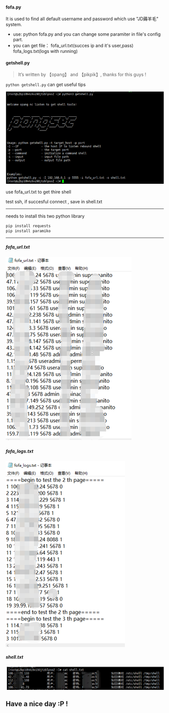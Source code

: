 #### fofa.py
It is used to find all default username and password which use "JD薅羊毛" system.
- use: python fofa.py
and you can change some paramiter in file's config part.
- you can get file： 
  fofa_url.txt(succes ip and it's user,pass)
  fofa_logs.txt(logs with running)

#### getshell.py

> It’s written by 【opang】 and 【pikpik】, thanks for this guys !

`python getshell.py` can get useful tips

![img](./getshellrun.png)

use fofa_url.txt to get thire shell

test ssh, if succesful connect , save in shell.txt

-----

needs to install this two python library

```
pip install requests
pip install paramiko
```

----

##### fofa_url.txt

##### ![fofa_url](./fofa_url.png)

##### fofa_logs.txt

![fofa_logs](./fofa_logs.png)

##### shell.txt

##### ![shell](./shell.png)



## Have a nice day :P !
